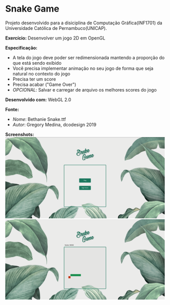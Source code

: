 # Snake Game

Projeto desenvolvido para a disiciplina de Computação Gráfica(INF1701) da Universidade Católica de Pernambuco(UNICAP).

**Exercício:** Desenvolver um jogo 2D em OpenGL

**Especificação:**

- A tela do jogo deve poder ser redimensionada mantendo a proporção do que está sendo exibido
- Você precisa implementar animação no seu jogo de forma que seja natural no contexto do jogo
- Precisa ter um score
- Precisa acabar ("Game Over")
- _OPCIONAL​_: Salvar e carregar de arquivo os melhores scores do jogo

**Desenvolvido com:** WebGL 2.0

**Fonte:**

- _Nome_: Bethanie Snake.ttf
- _Autor_: Gregory Medina, dcodesign 2019

**Screenshots:**
![alt text](.github/screenshot1.png)
![alt text](.github/screenshot2.png)
